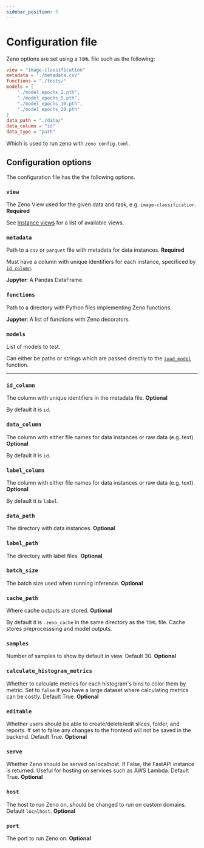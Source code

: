 ```yaml
---
sidebar_position: 5
---
```


# Configuration file

Zeno options are set using a `TOML` file such as the following:

```toml title="Example TOML configuration for an image classification task"
view = "image-classification"
metadata = "./metadata.csv"
functions = "./tests/"
models = [
	"./model_epochs_2.pth",
	"./model_epochs_5.pth",
	"./model_epochs_10.pth",
	"./model_epochs_20.pth"
]
data_path = "./data/"
data_column = "id"
data_type = "path"
```

Which is used to run zeno with `zeno config.toml`.

## Configuration options

The configuration file has the the following options.

### `view`

The Zeno View used for the given data and task, e.g. `image-classification`. **Required**

See [Instance views](/docs/views) for a list of available views.

### `metadata`

Path to a `csv` or `parquet` file with metadata for data instances. **Required**

Must have a column with unique identifiers for each instance, specificed by [`id_column`](/docs/configuration#id_column).

**Jupyter**: A Pandas DataFrame.

### `functions`

Path to a directory with Python files implementing Zeno functions.

**Jupyter**: A list of functions with Zeno decorators.

### `models`

List of models to test.

Can either be paths or strings which are passed directly to the [`load_model`](/docs/api#Predict) function.

---

### `id_column`

The column with unique identifiers in the metadata file. **Optional**

By default it is `id`.

### `data_column`

The column with either file names for data instances or raw data (e.g. text). **Optional**

By default it is `id`.

### `label_column`

The column with either file names for data instances or raw data (e.g. text). **Optional**

By default it is `label`.

### `data_path`

The directory with data instances. **Optional**

### `label_path`

The directory with label files. **Optional**

### `batch_size`

The batch size used when running inference. **Optional**

### `cache_path`

Where cache outputs are stored. **Optional**

By default it is `.zeno_cache` in the same directory as the `TOML` file. Cache stores preprocesssing and model outputs.

### `samples`

Number of samples to show by default in view. Default 30. **Optional**

### `calculate_histogram_metrics`

Whether to calculate metrics for each histogram's bins to color them by metric.
Set to `false` if you have a large dataset where calculating metrics can be costly. Default True. **Optional**

### `editable`

Whether users should be able to create/delete/edit slices, folder, and reports. If set to false any changes to the frontend will not be saved in the backend. Default True. **Optional**

### `serve`

Whether Zeno should be served on localhost. If False, the FastAPI instance is returned. Useful for hosting on services such as AWS Lambda. Default True. **Optional**

### `host`

The host to run Zeno on, should be changed to run on custom domains. Default `localhost`. **Optional**

### `port`

The port to run Zeno on. **Optional**
